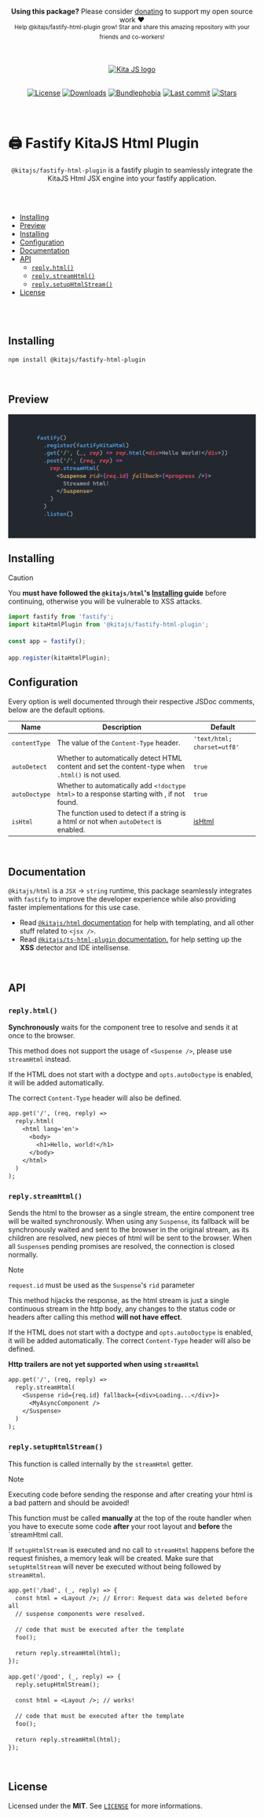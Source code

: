 <p align="center">
   <b>Using this package?</b> Please consider <a href="https://github.com/sponsors/arthurfiorette" target="_blank">donating</a> to support my open source work ❤️
  <br />
  <sup>
   Help @kitajs/fastify-html-plugin grow! Star and share this amazing repository with your friends and co-workers!
  </sup>
</p>

<br />

<p align="center" >
  <a href="https://kita.js.org" target="_blank" rel="noopener noreferrer">
    <img src="https://kita.js.org/logo.png" width="180" alt="Kita JS logo" />
  </a>
</p>

<br />

<div align="center">
  <a title="MIT license" target="_blank" href="https://github.com/kitajs/fastify-html-plugin/blob/master/LICENSE"><img alt="License" src="https://img.shields.io/github/license/kitajs/fastify-html-plugin"></a>
  <a title="NPM Package" target="_blank" href="https://www.npmjs.com/package/@kitajs/fastify-html-plugin"><img alt="Downloads" src="https://img.shields.io/npm/dw/@kitajs/fastify-html-plugin?style=flat"></a>
  <a title="Bundle size" target="_blank" href="https://bundlephobia.com/package/@kitajs/fastify-html-plugin@latest"><img alt="Bundlephobia" src="https://img.shields.io/bundlephobia/minzip/@kitajs/fastify-html-plugin/latest?style=flat"></a>
  <a title="Last Commit" target="_blank" href="https://github.com/kitajs/fastify-html-plugin/commits/master"><img alt="Last commit" src="https://img.shields.io/github/last-commit/kitajs/fastify-html-plugin"></a>
  <a href="https://github.com/kitajs/fastify-html-plugin/stargazers"><img src="https://img.shields.io/github/stars/kitajs/fastify-html-plugin?logo=github&label=Stars" alt="Stars"></a>
</div>

<br />
<br />

<h1>🖨️ Fastify KitaJS Html Plugin</h1>

<p align="center">
  <code>@kitajs/fastify-html-plugin</code> is a fastify plugin to seamlessly integrate the KitaJS Html JSX engine into your fastify application.
  <br />
  <br />
</p>

<br />

- [Installing](#installing)
- [Preview](#preview)
- [Installing](#installing-1)
- [Configuration](#configuration)
- [Documentation](#documentation)
- [API](#api)
  - [`reply.html()`](#replyhtml)
  - [`reply.streamHtml()`](#replystreamhtml)
  - [`reply.setupHtmlStream()`](#replysetuphtmlstream)
- [License](#license)

<br />
<br />

## Installing

```sh
npm install @kitajs/fastify-html-plugin
```

<br />

## Preview

<img align="center" src="assets/preview.png" alt="Example of an error thrown by this LSP plugin." />

<br />

## Installing

> [!CAUTION]  
> You **must have followed the `@kitajs/html`'s [Installing](https://github.com/kitajs/html#installing) guide** before
> continuing, otherwise you will be vulnerable to XSS attacks.

```ts
import fastify from 'fastify';
import kitaHtmlPlugin from '@kitajs/fastify-html-plugin';

const app = fastify();

app.register(kitaHtmlPlugin);
```

## Configuration

Every option is well documented through their respective JSDoc comments, below are the default options.

| Name          | Description                                                                                       | Default                     |
| ------------- | ------------------------------------------------------------------------------------------------- | --------------------------- |
| `contentType` | The value of the `Content-Type` header.                                                           | `'text/html; charset=utf8'` |
| `autoDetect`  | Whether to automatically detect HTML content and set the content-type when `.html()` is not used. | `true`                      |
| `autoDoctype` | Whether to automatically add `<!doctype html>` to a response starting with <html>, if not found.  | `true`                      |
| `isHtml`      | The function used to detect if a string is a html or not when `autoDetect` is enabled.            | [isHtml](./lib/is-html.js)  |

<br />

## Documentation

`@kitajs/html` is a `JSX` -> `string` runtime, this package seamlessly integrates with `fastify` to improve the developer experience while also providing faster implementations for this use case.

- Read [`@kitajs/html` documentation](https://github.com/kitajs/html) for help with templating, and all other stuff related to `<jsx />`.
- Read [`@kitajs/ts-html-plugin` documentation.](https://github.com/kitajs/ts-html-plugin) for help setting up the **XSS** detector and IDE intellisense.

<br />

## API

### `reply.html()`

**Synchronously** waits for the component tree to resolve and sends it at
once to the browser.

This method does not support the usage of `<Suspense />`, please use
`streamHtml` instead.

If the HTML does not start with a doctype and `opts.autoDoctype` is enabled, it
will be added automatically.

The correct `Content-Type` header will also be defined.

```tsx
app.get('/', (req, reply) =>
  reply.html(
    <html lang='en'>
      <body>
        <h1>Hello, world!</h1>
      </body>
    </html>
  )
);
```

### `reply.streamHtml()`

Sends the html to the browser as a single stream, the entire component
tree will be waited synchronously. When using any `Suspense`, its
fallback will be synchronously waited and sent to the browser in the
original stream, as its children are resolved, new pieces of html will be
sent to the browser. When all `Suspense`s pending promises are resolved,
the connection is closed normally.

> [!NOTE]  
> `request.id` must be used as the `Suspense`'s `rid` parameter

This method hijacks the response, as the html stream is just a single continuous
stream in the http body, any changes to the status code or headers after
calling this method **will not have effect**.

If the HTML does not start with a doctype and `opts.autoDoctype` is enabled, it
will be added automatically. The correct `Content-Type` header will also be defined.

**Http trailers are not yet supported when using `streamHtml`**

```tsx
app.get('/', (req, reply) =>
  reply.streamHtml(
    <Suspense rid={req.id} fallback={<div>Loading...</div>}>
      <MyAsyncComponent />
    </Suspense>
  )
);
```

### `reply.setupHtmlStream()`

This function is called internally by the `streamHtml` getter.

> [!NOTE]  
> Executing code before sending the response and after creating your html is a bad pattern and should be avoided!

This function must be called **manually** at the top of the route handler
when you have to execute some code **after** your root layout and
**before** the `streamHtml call.

If `setupHtmlStream` is executed and no call to `streamHtml` happens
before the request finishes, a memory leak will be created. Make sure
that `setupHtmlStream` will never be executed without being followed
by `streamHtml`.

```tsx
app.get('/bad', (_, reply) => {
  const html = <Layout />; // Error: Request data was deleted before all
  // suspense components were resolved.

  // code that must be executed after the template
  foo();

  return reply.streamHtml(html);
});

app.get('/good', (_, reply) => {
  reply.setupHtmlStream();

  const html = <Layout />; // works!

  // code that must be executed after the template
  foo();

  return reply.streamHtml(html);
});
```

<br />

## License

Licensed under the **MIT**. See [`LICENSE`](LICENSE) for more informations.

<br />
